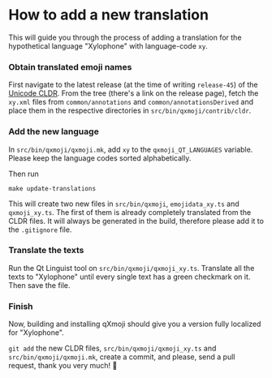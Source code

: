 # How to add a new translation

This will guide you through the process of adding a translation for the
hypothetical language "Xylophone" with language-code `xy`.

### Obtain translated emoji names

First navigate to the latest release (at the time of writing `release-45`)
of the [Unicode CLDR](https://github.com/unicode-org/cldr). From the tree
(there's a link on the release page), fetch the `xy.xml` files from
`common/annotations` and `common/annotationsDerived` and place them in the
respective directories in `src/bin/qxmoji/contrib/cldr`.

### Add the new language

In `src/bin/qxmoji/qxmoji.mk`, add `xy` to the `qxmoji_QT_LANGUAGES` variable.
Please keep the language codes sorted alphabetically.

Then run

    make update-translations

This will create two new files in `src/bin/qxmoji`, `emojidata_xy.ts` and
`qxmoji_xy.ts`. The first of them is already completely translated from the
CLDR files. It will always be generated in the build, therefore please add it
to the `.gitignore` file.

### Translate the texts

Run the Qt Linguist tool on `src/bin/qxmoji/qxmoji_xy.ts`. Translate all the
texts to "Xylophone" until every single text has a green checkmark on it.
Then save the file.

### Finish

Now, building and installing qXmoji should give you a version fully localized
for "Xylophone".

`git add` the new CLDR files, `src/bin/qxmoji/qxmoji_xy.ts` and
`src/bin/qxmoji/qxmoji.mk`, create a commit, and please, send a pull request,
thank you very much! 🤩

